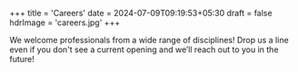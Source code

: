 +++
title = 'Careers'
date = 2024-07-09T09:19:53+05:30
draft = false
hdrImage = 'careers.jpg'
+++

We welcome professionals from a wide range of disciplines! Drop us a line even if you don't see a current opening and we’ll reach out to you in the future!

